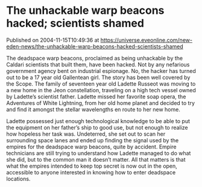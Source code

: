 # The unhackable warp beacons hacked; scientists shamed
Published on 2004-11-15T10:49:36 at https://universe.eveonline.com/new-eden-news/the-unhackable-warp-beacons-hacked-scientists-shamed

The deadspace warp beacons, proclaimed as being unhackable by the Caldari scientists that built them, have been hacked. Not by any nefarious government agency bent on industrial espionage. No, the hacker has turned out to be a 17 year old Gallentean girl. The story has been well covered by the Scope. The family of seventeen year old Ladette Russeot was moving to a new home in the Jeon constellation, traveling on a high tech vessel owned by Ladette’s scientist father. Ladette missed her favorite soap opera, the Adventures of White Lightning, from her old home planet and decided to try and find it amongst the stellar wavelengths en route to her new home.   
  
Ladette possessed just enough technological knowledge to be able to put the equipment on her father’s ship to good use, but not enough to realize how hopeless her task was. Undeterred, she set out to scan her surrounding space lanes and ended up finding the signal used by the empires for the deadspace warp beacons, quite by accident. Empire technicians are still trying to understand how Ladette managed to do what she did, but to the common man it doesn’t matter. All that matters is that what the empires intended to keep top secret is now out in the open, accessible to anyone interested in knowing how to enter deadspace locations.
